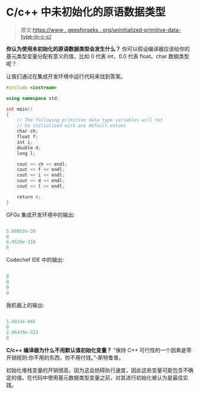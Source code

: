 # C/c++ 中未初始化的原语数据类型

> 原文:[https://www . geesforgeks . org/uninitialized-primitive-data-type-in-c-c/](https://www.geeksforgeeks.org/uninitialized-primitive-data-types-in-c-c/)

**你认为使用未初始化的原语数据类型会发生什么？**
你可以假设编译器应该给你的基元类型变量分配有意义的值，比如 0 代表 int，0.0 代表 float。char 数据类型呢？

让我们通过在集成开发环境中运行代码来找到答案。

```cpp
#include <iostream>

using namespace std;

int main()
{
    // The following primitive data type variables will not
    // be initialized with any default values
    char ch;
    float f;
    int i;
    double d;
    long l;

    cout << ch << endl;
    cout << f << endl;
    cout << i << endl;
    cout << d << endl;
    cout << l << endl;

    return 0;
}
```

GFGs 集成开发环境中的输出:

```cpp

5.88052e-39
0
6.9529e-310
0

```

Codechef IDE 中的输出:

```cpp

0
0
0
0

```

我机器上的输出:

```cpp

1.4013e-045
0
2.96439e-323
0

```

 **C/c++ 编译器为什么不用默认值初始化变量？**
“保持 C++ 可行性的一个因素是零开销规则:你不用的东西，你不用付钱。”-斯特鲁普。

初始化堆栈变量的开销很高，因为这会妨碍执行速度，因此这些变量可能包含不确定的值。在代码中使用基元数据类型变量之前，对其进行初始化被认为是最佳实践。